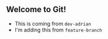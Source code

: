 ## Welcome to Git!

-   This is coming from `dev-adrian`
-   I'm adding this from
    `feature-branch`
